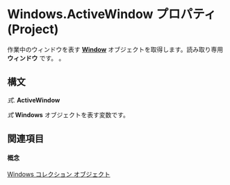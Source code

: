 
# Windows.ActiveWindow プロパティ (Project)

作業中のウィンドウを表す **[Window](b5dcb82d-1f5a-1334-0f03-3e23d3b9d940.md)** オブジェクトを取得します。読み取り専用 **ウィンドウ** です。 。


## 構文

 _式_. **ActiveWindow**

 _式_ **Windows** オブジェクトを表す変数です。


## 関連項目


#### 概念


[Windows コレクション オブジェクト](6fc70ece-0257-5565-907b-e0e7a6770980.md)